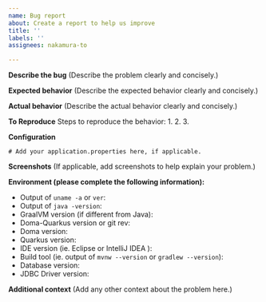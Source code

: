 ```yaml
---
name: Bug report
about: Create a report to help us improve
title: ''
labels: ''
assignees: nakamura-to

---
```


**Describe the bug**
(Describe the problem clearly and concisely.)

**Expected behavior**
(Describe the expected behavior clearly and concisely.)

**Actual behavior**
(Describe the actual behavior clearly and concisely.)

**To Reproduce**
Steps to reproduce the behavior:
1.
2.
3.

**Configuration**
```properties
# Add your application.properties here, if applicable.

```

**Screenshots**
(If applicable, add screenshots to help explain your problem.)

**Environment (please complete the following information):**
 - Output of `uname -a` or `ver`: 
 - Output of `java -version`: 
 - GraalVM version (if different from Java): 
 - Doma-Quarkus version or git rev:
 - Doma version: 
 - Quarkus version: 
 - IDE version (ie. Eclipse or IntelliJ IDEA ):
 - Build tool (ie. output of `mvnw --version` or `gradlew --version`): 
 - Database version:
 - JDBC Driver version:

**Additional context**
(Add any other context about the problem here.)
